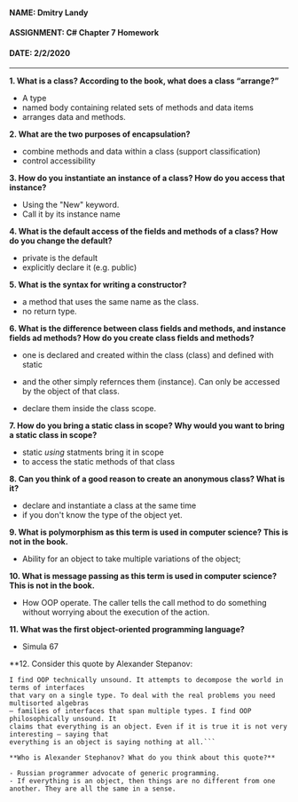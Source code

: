 #### NAME: Dmitry Landy 
#### ASSIGNMENT: C# Chapter 7 Homework 
#### DATE: 2/2/2020
---
**1. What is a class? According to the book, what does a class “arrange?”**
- A type
- named body containing related sets of methods and data items
- arranges data and methods.

**2. What are the two purposes of encapsulation?**

- combine methods and data within a class (support classification) 
- control accessibility

**3. How do you instantiate an instance of a class? How do you access that instance?**

- Using the "New" keyword.
- Call it by its instance name

**4. What is the default access of the fields and methods of a class? How do you change the default?**

- private is the default
- explicitly declare it (e.g. public)

**5. What is the syntax for writing a constructor?**
- a method that uses the same name as the class.
- no return type.

**6. What is the difference between class fields and methods, and instance fields ad methods? How do you create class fields and methods?**
- one is declared and created within the class (class) and defined with static
- and the other simply refernces them (instance). Can only be accessed by the object of that class.

- declare them inside the class scope.

**7. How do you bring a static class in scope? Why would you want to bring a static class in scope?**

- static *using* statments bring it in scope
- to access the static methods of that class

**8. Can you think of a good reason to create an anonymous class? What is it?**

- declare and instantiate a class at the same time
- if you don't know the type of the object yet.

**9. What is polymorphism as this term is used in computer science? This is not in the book.**

- Ability for an object to take multiple variations of the object;

**10. What is message passing as this term is used in computer science? This is not in the book.**

- How OOP operate. The caller tells the call method to do something without worrying about the execution of the action.

**11. What was the first object-oriented programming language?**

- Simula 67

**12. Consider this quote by Alexander Stepanov:
```
I find OOP technically unsound. It attempts to decompose the world in terms of interfaces
that vary on a single type. To deal with the real problems you need multisorted algebras
— families of interfaces that span multiple types. I find OOP philosophically unsound. It
claims that everything is an object. Even if it is true it is not very interesting — saying that
everything is an object is saying nothing at all.```

**Who is Alexander Stephanov? What do you think about this quote?**

- Russian programmer advocate of generic programming. 
- If everything is an object, then things are no different from one another. They are all the same in a sense.
